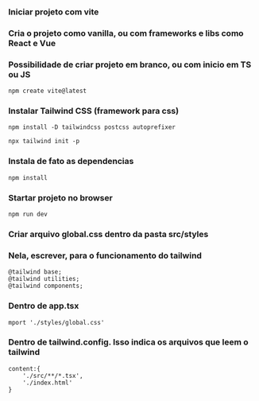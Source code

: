 ### Iniciar projeto com vite
### Cria o projeto como vanilla, ou com frameworks e libs como React e Vue
### Possibilidade de criar projeto em branco, ou com inicio em TS ou JS

	npm create vite@latest


### Instalar Tailwind CSS (framework para css)

	npm install -D tailwindcss postcss autoprefixer

	npx tailwind init -p

### Instala de fato as dependencias

	npm install

### Startar projeto no browser

	npm run dev

### Criar arquivo global.css dentro da pasta src/styles
### Nela, escrever, para o funcionamento do tailwind

	@tailwind base;
	@tailwind utilities;
	@tailwind components;

### Dentro de app.tsx

	mport './styles/global.css'

### Dentro de tailwind.config. Isso indica os arquivos que leem o tailwind

	content:{
		'./src/**/*.tsx',
		'./index.html'
	}